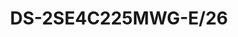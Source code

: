 ---
id: 6
title: "DS-2SE4C225MWG-E/26"
slug: "DS-2SE4C225MWG-E/26"
subTitle: "TandemVu 6+2MP 25X Colorful & IR Panoramic PTZ Camera"
category: "ptzcamera"
imgCard: "/src/assets/images/ptzcamera/DS-2SE4C225MWG-E26(F0)/DS-2SE4C225MWG-E26(F0)-1.png"
imgAlt: "DS-2SE4C225MWG-E/26(F0)"
thumbnails: [
  "/src/assets/images/ptzcamera/DS-2SE4C225MWG-E26(F0)/DS-2SE4C225MWG-E26(F0)-1.png"
]
features: [
  "6 MP panoramic imaging and 2 MP detailed imaging",
  "Powered-by-DarkFighter and ColorVu technologies for excellent low-light performance",
  "25× optical zoom and 16× digital zoom for expansive area coverage",
  "Night view with up to 100 m IR and 30 m white light",
  "Supports 12V DC & PoE+ for flexible installation",
  "Deep learning for human and vehicle classification"
]
rating: 5
reviewCount: 50
specifications: {
  camera: {
    Image_Sensor: "[Bullet channel]: 1/2.5\" Progressive Scan CMOS; [PTZ channel]: 1/2.8\" Progressive Scan CMOS",
    Max_Resolution: "[Bullet channel] 3632 × 1632, [PTZ channel] 1920 × 1080",
    Min_Illumination: "[Bullet channel]: 0.0005 Lux @ (F1.0, AGC ON), 0 Lux with light; [PTZ channel]: Color: 0.005 Lux @ (F1.6, AGC ON), B/W: 0.001 Lux @ (F1.6, AGC ON), 0 Lux with IR",
    Shutter_Speed: "1 s to 1/30,000 s",
    Day_Night: "ICR",
    Zoom: "[PTZ channel] 25× optical, 16× digital",
    Slow_Shutter: "Yes"
  },
  lens: {
    Focal_Length: "[Bullet channel]: 2.8 mm; [PTZ channel]: 4.8 to 120 mm, 25× optical",
    FOV: "[Bullet channel]: Horizontal: 180±10°, Vertical: 80±5°; [PTZ channel]: Horizontal: 54.8° to 2.8° (wide-tele), Vertical: 31.4° to 1.5° (wide-tele), Diagonal: 62.2° to 3.2° (wide-tele)",
    Focus: "semi-auto || manual || auto",
    Aperture: "[Bullet channel]: F1.0; [PTZ channel]: F1.6",
    Zoom_Speed: "[PTZ channel]: approx. 3.6 s"
  },
  video: {
    Main_Stream: "[Bullet channel] 50 Hz: 25 fps (3632 × 1632, 3680 × 1656); 60 Hz: 30 fps (3632 × 1632, 3680 × 1656); [PTZ channel] 50 Hz: 25 fps (1920 × 1080, 1280 × 960, 1280 × 720); 60 Hz: 30 fps (1920 × 1080, 1280 × 960, 1280 × 720)",
    Sub_Stream: "[Bullet channel] 50 Hz: 25 fps (1200 × 536, 960 × 432); 60 Hz: 30 fps (1200 × 536, 960 × 432); [PTZ channel] 50 Hz: 25 fps (704 × 576, 640 × 480, 352 × 288); 60 Hz: 30 fps (704 × 480, 640 × 480, 352 × 240)",
    Third_Stream: "[Bullet channel]: No; [PTZ channel]: 50 Hz: 25 fps (1920 × 1080, 1280 × 960, 1280 × 720, 704 × 576, 640 × 480, 352 × 288); 60 Hz: 30 fps (1920 × 1080, 1280 × 960, 1280 × 720, 704 × 480, 640 × 480, 352 × 240)",
    Video_Compression: "H.265 || H.264 || MJPEG",
    Video_Bit_Rate: "32 kbps to 16384 kbps",
    H264_Type: "baseline profile || main profile || high profile",
    H265_Type: "main profile",
    Scalable_Video_Coding: "H.264 and H.265 encoding",
    Region_of_Interest: "8 fixed regions for each stream"
  },
  audio: {
    Audio_Compression: "G.711, G.722.1, G.726, MP2L2, PCM, AAC-LC, MP3",
    Audio_Bit_Rate: "MP2L2: 32 Kbps to 192 Kbps; AAC-LC: 16 Kbps, 32 Kbps, 64 Kbps; MP3: 8 Kbps to 320 Kbps",
    Audio_Sampling_Rate: "MP2L2: 16 kHz, 32 kHz, 48 kHz; AAC-LC: 16 kHz, 32 kHz, 48 kHz; PCM: 8 kHz, 16 kHz, 32 kHz, 48 kHz; MP3: 8 kHz, 16 kHz, 32 kHz, 48 kHz",
    Environment_Noise_Filtering: "Yes"
  }
}
---